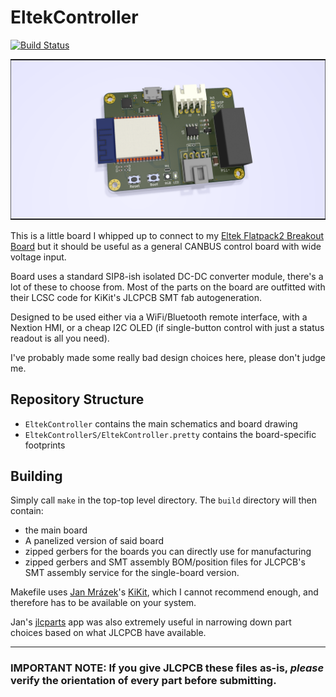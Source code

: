 # EltekController
[![Build Status](https://travis-ci.com/neg2led/hpe-flexlom.svg?branch=master)](https://travis-ci.com/neg2led/hpe-flexlom)

![KiCad raytraced board render](EltekController/EltekController2.png)

This is a little board I whipped up to connect to my [Eltek Flatpack2 Breakout Board](https://github.com/neg2led/EltekFlatpack2) but it should be useful as a general CANBUS control board with wide voltage input.

Board uses a standard SIP8-ish isolated DC-DC converter module, there's a lot of these to choose from. Most of the parts on the board are outfitted with their LCSC code for KiKit's JLCPCB SMT fab autogeneration.

Designed to be used either via a WiFi/Bluetooth remote interface, with a Nextion HMI, or a cheap I2C OLED (if single-button control with just a status readout is all you need).

I've probably made some really bad design choices here, please don't judge me.

## Repository Structure
- `EltekController` contains the main schematics and board drawing
- `EltekControllerS/EltekController.pretty` contains the board-specific footprints

## Building
Simply call `make` in the top-top level directory. The `build` directory will then contain:

- the main board
- A panelized version of said board
- zipped gerbers for the boards you can directly use for manufacturing
- zipped gerbers and SMT assembly BOM/position files for JLCPCB's SMT assembly service for the single-board version.

Makefile uses [Jan Mrázek](https://github.com/yaqwsx)'s [KiKit](https://github.com/yaqwsx/KiKit), which I cannot recommend enough, and therefore has to be available on your system.

Jan's [jlcparts](https://yaqwsx.github.io/jlcparts/) app was also extremely useful in narrowing down part choices based on what JLCPCB have available.

-----
### **IMPORTANT NOTE:** If you give JLCPCB these files as-is, *please* verify the orientation of every part before submitting.
